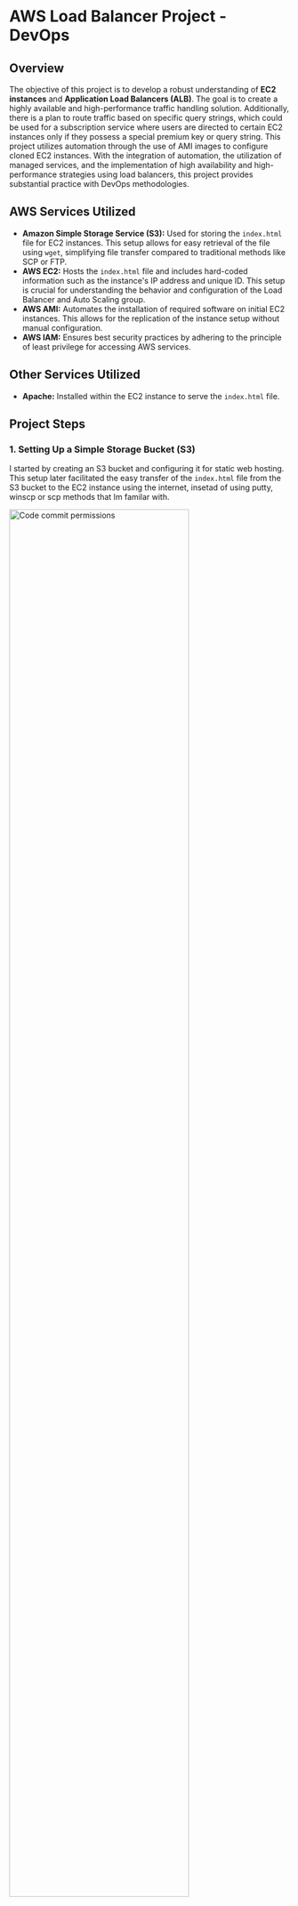 # AWS Load Balancer Project - DevOps

## Overview
The objective of this project is to develop a robust understanding of **EC2 instances** and **Application Load Balancers (ALB)**. The goal is to create a highly available and high-performance traffic handling solution. Additionally, there is a plan to route traffic based on specific query strings, which could be used for a subscription service where users are directed to certain EC2 instances only if they possess a special premium key or query string. This project utilizes automation through the use of AMI images to configure cloned EC2 instances. With the integration of automation, the utilization of managed services, and the implementation of high availability and high-performance strategies using load balancers, this project provides substantial practice with DevOps methodologies.

## AWS Services Utilized

- **Amazon Simple Storage Service (S3):** Used for storing the `index.html` file for EC2 instances. This setup allows for easy retrieval of the file using `wget`, simplifying file transfer compared to traditional methods like SCP or FTP.
- **AWS EC2:** Hosts the `index.html` file and includes hard-coded information such as the instance's IP address and unique ID. This setup is crucial for understanding the behavior and configuration of the Load Balancer and Auto Scaling group.
- **AWS AMI:** Automates the installation of required software on initial EC2 instances. This allows for the replication of the instance setup without manual configuration.
- **AWS IAM:** Ensures best security practices by adhering to the principle of least privilege for accessing AWS services.

## Other Services Utilized

- **Apache:** Installed within the EC2 instance to serve the `index.html` file.

## Project Steps

### 1. Setting Up a Simple Storage Bucket (S3)
I started by creating an S3 bucket and configuring it for static web hosting. This setup later facilitated the easy transfer of the `index.html` file from the S3 bucket to the EC2 instance using the internet, insetad of using putty, winscp or scp methods that Im familar with.

<img src="https://i.imgur.com/MkL0eQv.png" height="80%" width="80%" alt="Code commit permissions"/>
<br />
<img src="https://i.imgur.com/O41m82w.png" height="80%" width="80%" alt="Code commit permissions"/>
<br />
<br />

### 2. Setting Up the Initial EC2 Instance
I then launched an EC2 instance and configured Apache to host the `index.html` file. This made the web content accessible via the instance's IP address.

<img src="https://i.imgur.com/kNMcgA0.png" height="80%" width="80%" alt="Code commit permissions"/>
<br />

### 3. Creating an Image of My Initial EC2 Instance (AWS AMI)
After manually installing necessary software like Apache on the original EC2 instance, I created an AMI of this instance to automate the setup process for future instances. This step significantly reduces setup time for additional instances needed for traffic management testing.

<img src="https://i.imgur.com/MTl52gi.png" height="80%" width="80%" alt="Code commit permissions"/>
<br />
<br />

### 4. Load Balancer Target Groups
With four instances ready for testing, I split them into two different target groups assigned to different availability zones (one in us-east-1 and the other in us-east-2). This configuration is intended to support health checks by the load balancer, allowing traffic redirection to available zones for enhanced availability.

<img src="https://i.imgur.com/ebpEozU.png" height="80%" width="80%" alt="Code commit permissions"/>
<br />
<br />
<img src="https://i.imgur.com/hMmERjZ.png" height="80%" width="80%" alt="Code commit permissions"/>
<br />
<br />

### 5. Application Load Balancer
Given that my project primarily involves HTTP traffic and does not require ultra-low latency, I chose the Application Load Balancer over a Network Load Balancer. I set up the ALB to manage traffic across the four instances. Initially, traffic between EC2 instances 1 and 2 is routed randomly, suitable for the low traffic conditions expected. For instances 3 and 4 in target group two, the ALB is configured to check for a specific query string in the request header. This setup enables directing users with the special premium key in the query string to these instances, laying the groundwork for a potential subscription service model.

## Video Demo of the finished project with the application load balancer working
[ALB Project](https://youtu.be/8PYNc-4RGvY)
